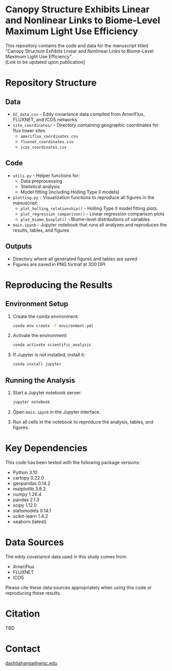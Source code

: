 # Canopy Structure Exhibits Linear and Nonlinear Links to Biome-Level Maximum Light Use Efficiency

This repository contains the code and data for the manuscript titled "Canopy Structure Exhibits Linear and Nonlinear Links to Biome-Level Maximum Light Use Efficiency".  
[Link to be updated upon publication]

# Repository Structure

## Data
- `EC_data.csv` - Eddy covariance data compiled from AmeriFlux, FLUXNET, and ICOS networks
- `site_coordinates/` - Directory containing geographic coordinates for flux tower sites
  - `ameriflux_coordinates.csv`
  - `fluxnet_coordinates.csv`
  - `icos_coordinates.csv`

## Code
- `utils.py` - Helper functions for:
  - Data preprocessing
  - Statistical analysis
  - Model fitting (including Holling Type II models)
- `plotting.py` - Visualization functions to reproduce all figures in the manuscript:
  - `plot_holling_relationship()` - Holling Type II model fitting plots
  - `plot_regression_comparison()` - Linear regression comparison plots
  - `plot_biome_boxplot()` - Biome-level distributions of variables
- `main.ipynb` - Jupyter notebook that runs all analyses and reproduces the results, tables, and figures

## Outputs
- Directory where all generated figures and tables are saved
- Figures are saved in PNG format at 300 DPI

# Reproducing the Results

## Environment Setup

1. Create the conda environment:
   ```bash
   conda env create -f environment.yml
   ```

2. Activate the environment:
   ```bash
   conda activate scientific_analysis
   ```

3. If Jupyter is not installed, install it:
   ```bash
   conda install jupyter
   ```

## Running the Analysis

1. Start a Jupyter notebook server:
   ```bash
   jupyter notebook
   ```

2. Open `main.ipynb` in the Jupyter interface.

3. Run all cells in the notebook to reproduce the analysis, tables, and figures.

# Key Dependencies

This code has been tested with the following package versions:

- Python 3.10
- cartopy 0.22.0
- geopandas 0.14.2
- matplotlib 3.8.2
- numpy 1.26.4
- pandas 2.1.3
- scipy 1.12.0
- statsmodels 0.14.1
- scikit-learn 1.4.2
- seaborn (latest)

# Data Sources

The eddy covariance data used in this study comes from:

- AmeriFlux
- FLUXNET
- ICOS

Please cite these data sources appropriately when using this code or reproducing these results.

# Citation

TBD

# Contact

dashtiahanga@wisc.edu